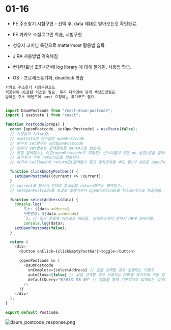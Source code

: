 # 01-16

- FE 주소찾기 시험구현 - 선택 후, data 제대로 받아오는것 확인완료.

- FE 카카오 소셜로그인 학습, 시험구현

- 성유지 코치님 특강으로 mattermost 활용법 습득

- JIRA 사용방법 익숙해짐

- 컨설턴트님 조회시간에 log library 에 대해 알게됨. 사용법 학습.

- OS - 프로세스동기화, deadlock 학습

```js
카카오 주소찾기 시험구현코드
적용위해 UI관련 커스텀 필요, 우리 디자인에 맞게 색상조정필요.
받아온 주소 백엔드에 post 요청하는 추가코드 필요.


import DaumPostcode from "react-daum-postcode";
import { useState } from "react";

function Postcode(props) {
  const [openPostcode, setOpenPostcode] = useState(false);
  // 기본값이 false임.
  // useState의 변수값은 openPostcode
  // 변수의 set함수는 setOpenPostcode
  // 변수의 set함수는 콜백함수를 param으로 받는데,
  // 해당 콜백함수는 이전(openPostcode로 지정된/ 변수이름이 뭐든 no 상관)값을 받아서,
  // 로직처리 이후 return값을 반환한다.
  // 여기서 callback의 return값(콜백함수 말고 정적인자를 써도 됨)이 새로운 openPostcode의 값이 됨.

  function clickEmptyPostbar() {
    setOpenPostcode((current) => !current);
  }
  // current를 받아서 반대로 토글값을 return해주는 콜백함수.
  // setOpenPostcode를 토글로 실행시켜서 openPostcode를 false/true 토글해줌.

  function selectAddress(data) {
    console.log(`
        주소: ${data.address}
        우편번호: ${data.zonecode}
        `); // 일단 콘솔에 찍는걸로 해놨음. 상세주소까지 받아서 DB에 보내야함.
        console.log(data);
    setOpenPostcode(false);
  }

  return (
    <div>
      <button onClick={clickEmptyPostbar}>toggle</button>

      {openPostcode && (
        <DaumPostcode
          onComplete={selectAddress} // 값을 선택할 경우 실행되는 이벤트
          autoClose={false} // 값을 선택할 경우 사용되는 DOM을 제거하여 자동 닫힘 설정
          defaultQuery="동서대로 98-39" // 팝업을 열때 기본적으로 입력되는 검색어. 대전캠주소 해놨음.
        />
      )}
    </div>
  );
}

export default Postcode;
```

![daum_postcode_response.png](TIL-SUNGJOONG_assets/5d56b48063a3c493b0f03f6783bd947361054557.png)
